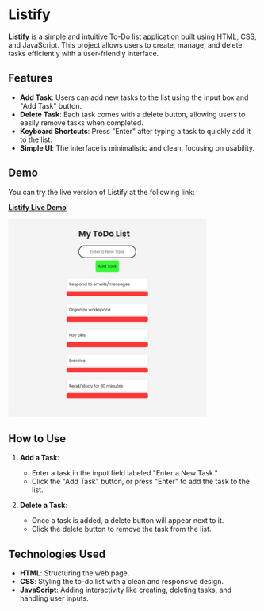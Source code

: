 # Listify

**Listify** is a simple and intuitive To-Do list application built using HTML, CSS, and JavaScript. This project allows users to create, manage, and delete tasks efficiently with a user-friendly interface.

## Features

- **Add Task**: Users can add new tasks to the list using the input box and "Add Task" button.
- **Delete Task**: Each task comes with a delete button, allowing users to easily remove tasks when completed.
- **Keyboard Shortcuts**: Press "Enter" after typing a task to quickly add it to the list.
- **Simple UI**: The interface is minimalistic and clean, focusing on usability.

## Demo

You can try the live version of Listify at the following link:

[**Listify Live Demo**](https://simple-todo-list-one-delta.vercel.app/)

<img src="todo.jpg" alt="Listify Screenshot" width="400" />


## How to Use

1. **Add a Task**:
   - Enter a task in the input field labeled "Enter a New Task."
   - Click the "Add Task" button, or press "Enter" to add the task to the list.
   
2. **Delete a Task**:
   - Once a task is added, a delete button will appear next to it.
   - Click the delete button to remove the task from the list.

## Technologies Used

- **HTML**: Structuring the web page.
- **CSS**: Styling the to-do list with a clean and responsive design.
- **JavaScript**: Adding interactivity like creating, deleting tasks, and handling user inputs.

